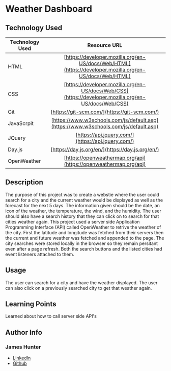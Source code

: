 # Weather Dashboard

## Technology Used 

| Technology Used         | Resource URL           | 
| ------------- |:-------------:| 
| HTML    | [https://developer.mozilla.org/en-US/docs/Web/HTML](https://developer.mozilla.org/en-US/docs/Web/HTML) | 
| CSS     | [https://developer.mozilla.org/en-US/docs/Web/CSS](https://developer.mozilla.org/en-US/docs/Web/CSS)      |   
| Git | [https://git-scm.com/](https://git-scm.com/)     |    
| JavaScrpit | [https://www.w3schools.com/js/default.asp](https://www.w3schools.com/js/default.asp) |
| JQuery | [https://api.jquery.com/](https://api.jquery.com/) |
| Day.js | [https://day.js.org/en/](https://day.js.org/en/) |
| OpenWeather | [https://openweathermap.org/api](https://openweathermap.org/api) |

## Description

The purpose of this project was to create a webstie where the user could search for a city and the current weather would be displayed as well as the forecast for the next 5 days. The information given should be the date, an icon of the weather, the temperature, the wind, and the humidity. The user should also have a search history that they can click on to search for that cities weather again. This project used a server side Application Programming Interface (API) called OpenWeather to retrive the weather of the city. First the latitude and longitude was fetched from their servers then the current and future weather was fetched and appended to the page. The city searches were stored locally in the browser so they remain persitant even after a page refresh. Both the search buttons and the listed cities had event listeners attached to them.

## Usage 

The user can search for a city and have the weather displayed. The user can also click on a previously searched city to get that weather again.

## Learning Points

Learned about how to call server side API's

## Author Info

### James Hunter
* [LinkedIn](https://www.linkedin.com/in/james-hunter123/)
* [Github](https://github.com/jamessahunter)
